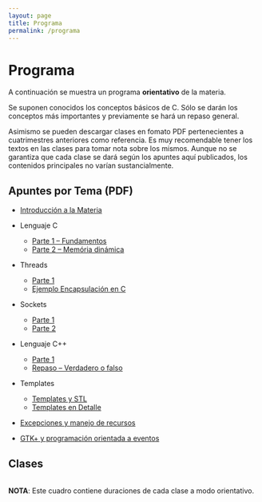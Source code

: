 ```yaml
---
layout: page
title: Programa
permalink: /programa
---
```

# Programa

A continuación se muestra un programa **orientativo** de la materia.

Se suponen conocidos los conceptos básicos de C. Sólo se darán los conceptos más importantes y previamente se hará un repaso general.

Asimismo se pueden descargar clases en fomato PDF pertenecientes a cuatrimestres anteriores como referencia. Es muy recomendable tener los textos en las clases para tomar nota sobre los mismos. Aunque no se garantiza que cada clase se dará según los apuntes aquí publicados, los contenidos principales no varían sustancialmente.

## Apuntes por Tema (PDF)

* [Introducción a la Materia](/wp-content/uploads/2010/08/clase_1_introduccion.pdf)

* Lenguaje C
    * [Parte 1 – Fundamentos](/wp-content/uploads/2010/08/clase_1.pdf)
    * [Parte 2 – Memória dinámica](/wp-content/uploads/2010/08/clase_21.pdf)

* Threads
    * [Parte 1](/wp-content/uploads/2010/08/clase_4_threads_1.pdf)
    * [Ejemplo Encapsulación en C](/wp-content/uploads/2010/08/threads_ejemplo_encapsulacion.zip)

* Sockets
    * [Parte 1](/wp-content/uploads/2010/08/clase_sockets_1.pdf)
    * [Parte 2](/wp-content/uploads/2010/08/clase_sockets_2.pdf)

* Lenguaje C++
    * [Parte 1](/wp-content/uploads/2010/08/clase_3_cpp.pdf)
    * [Repaso – Verdadero o falso](/wp-content/uploads/2010/08/clase3.intro_.a.cpp_.repaso.verdadero.o.falso_.pdf)

* Templates
    * [Templates y STL](/wp-content/uploads/2010/08/clase_templates_y_stl.pdf)
    * [Templates en Detalle](/wp-content/uploads/2010/08/clase_5_templates.pdf)

* [Excepciones y manejo de recursos](/wp-content/uploads/2010/08/clase_6_excepciones.pdf)

* [GTK+ y programación orientada a eventos](/wp-content/uploads/2010/08/clase_7_gtk.pdf)

## Clases

<table id="lectures-table">
</table>

<script>
createList = function(array) {
    var node = document.createElement("ul");
    array.forEach(function(el) {
        var item = document.createElement("li");
        item.innerHTML = el;
        node.appendChild(item);
    });
    return node;
}

wrapCell = function (child) {
    var wrapper = document.createElement("td");
    wrapper.appendChild(child);
    return wrapper;
}

fillLecturesTable = function(dates, contents, events) {
    var table = document.getElementById("lectures-table");
    for (i = 0; i < 16; i++) {
        var row = document.createElement("tr");
        var dateNode = document.createTextNode(dates[i]);
        var contentSublist = createList(contents[i]);
        var eventSublist = createList(events[i]);
        row.appendChild(wrapCell(dateNode));
        row.appendChild(wrapCell(contentSublist));
        row.appendChild(wrapCell(eventSublist));
        table.appendChild(row);
    }
}

var dates = ["7/3/2017", "14/3/2017", "21/3/2017", "28/3/2017", "4/4/2017", "11/4/2017", "18/4/2017", "25/4/2017", "2/5/2017", "9/5/2017", "16/5/2017", "23/5/2017", "30/5/2017", "6/6/2017", "13/6/2017", "20/6/2017"];
var contents = [
    ["Introducción a la materia (1h)", "Conceptos de C avanzados (3hs)"],
    ["Introducción a Threads (2hs)", "Introducción a Sockets (2hs)"],
    ["C++ (4hs)"],
    ["Buenas prácticas con Threads (2hs)", "Buenas prácticas con Sockets (2hs)"],
    ["C++ (4hs)"],
    ["C++ (4hs)"],
    ["Templates/STL (3h)", "Excepciones (1hs)"],
    ["GTK+ (1h)", "gtkmm (3hs)"],
    ["Desarrollo de Trabajo Grupal"],
    ["Desarrollo de Trabajo Grupal"],
    ["Desarrollo de Trabajo Grupal"],
    ["Desarrollo de Trabajo Grupal"],
    ["Desarrollo de Trabajo Grupal"],
    ["Desarrollo de Trabajo Grupal"],
    ["Desarrollo de Trabajo Grupal"],
    ["Desarrollo de Trabajo Grupal"]
] 
var events = [
    ["Ejercicio 0 - Explicación (C)"],
    ["Ejercicio 0 - Entrega", "Ejercicio 1 - Explicación (C)"],
    ["Ejercicio 0 - Dev. Entrega"],
    ["Ejercicio 1 - Entrega 1", "Ejercicio 2 - Explicación (C++)"],
    ["Ejercicio 1 - Dev. Entrega 1"],
    ["Ejercicio 1 - Entrega 2", "Ejercicio 2 - Entrega 1", "Ejercicio 3 - Explicación (C++)"],
    ["Ejercicio 1 - Dev. Entrega 2", "Ejercicio 2 - Dev. Entrega 1"],
    ["Ejercicio 2 - Entrega 2", "Ejercicio 3 - Entrega 1"],
    ["Ejercicio 2 - Dev. Entrega 2", "Ejercicio 3 - Dev. Entrega 1", "Ejercicio final - Explicación (C++)"],
    ["Ejercicio 3 - Entrega 2"],
    ["Ejercicio 3 - Dev. Entrega 2"],
    [],
    [],
    ["Ejercicio final - Pre-entrega"],
    ["Ejercicio final - Dev. Pre-entrega"],
    ["Ejercicio final - Entrega"]
]

fillLecturesTable(dates, contents, events);
</script>

**NOTA**: Este cuadro contiene duraciones de cada clase a modo orientativo.

